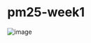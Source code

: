 # pm25-week1
![image](https://github.com/user-attachments/assets/66203f1b-6ef1-42a0-8cfc-cb9579ea05e1)
